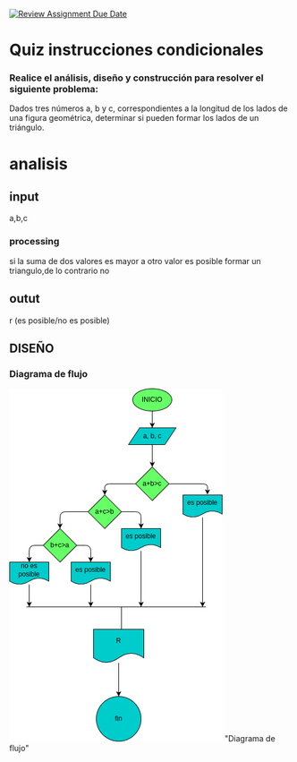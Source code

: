 [![Review Assignment Due Date](https://classroom.github.com/assets/deadline-readme-button-22041afd0340ce965d47ae6ef1cefeee28c7c493a6346c4f15d667ab976d596c.svg)](https://classroom.github.com/a/Wpo9qKbv)
# Quiz instrucciones condicionales

### Realice el análisis, diseño y construcción para resolver el siguiente problema:

Dados tres números a, b y c, correspondientes a la longitud de los lados de una figura geométrica, determinar si pueden formar los lados de un triángulo.


# analisis
## input
a,b,c

### processing
si la suma de dos valores es mayor a otro valor es posible formar un triangulo,de lo contrario no

## outut
r (es posible/no es posible)



## DISEÑO



### Diagrama de flujo
![Diagrama de flujo](diagrama.png) "Diagrama de flujo"